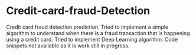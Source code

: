 # Credit-card-fraud-Detection
Credit card fraud detection prediction. Tried to implement a simple algorithm to understand when there is a fraud transaction that is happening using a credit card. Tried to implement Deep Learning algorithm. Code snippets not available as it is work still in progress.